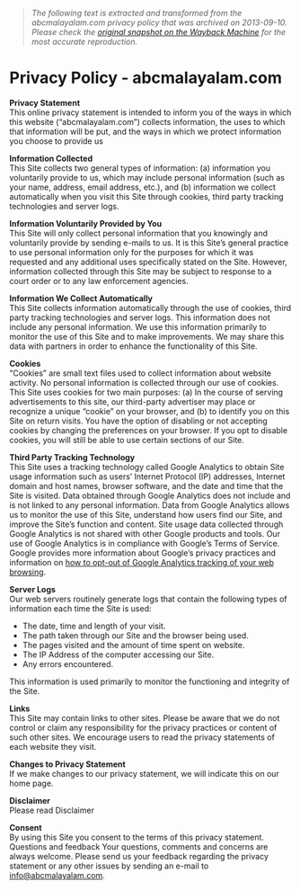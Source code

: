 > *The following text is extracted and transformed from the abcmalayalam.com privacy policy that was archived on 2013-09-10. Please check the [original snapshot on the Wayback Machine](https://web.archive.org/web/20130910022410id_/http%3A//www.abcmalayalam.com/privacy-policy) for the most accurate reproduction.*

# Privacy Policy - abcmalayalam.com

**Privacy Statement**  
This online privacy statement is intended to inform you of the ways in which this website (“abcmalayalam.com”) collects information, the uses to which that information will be put, and the ways in which we protect information you choose to provide us

**Information Collected**  
This Site collects two general types of information: (a) information you voluntarily provide to us, which may include personal information (such as your name, address, email address, etc.), and (b) information we collect automatically when you visit this Site through cookies, third party tracking technologies and server logs.

**Information Voluntarily Provided by You**  
This Site will only collect personal information that you knowingly and voluntarily provide by sending e-mails to us. It is this Site’s general practice to use personal information only for the purposes for which it was requested and any additional uses specifically stated on the Site. However, information collected through this Site may be subject to response to a court order or to any law enforcement agencies.

**Information We Collect Automatically**  
This Site collects information automatically through the use of cookies, third party tracking technologies and server logs. This information does not include any personal information. We use this information primarily to monitor the use of this Site and to make improvements. We may share this data with partners in order to enhance the functionality of this Site.

**Cookies**  
“Cookies” are small text files used to collect information about website activity. No personal information is collected through our use of cookies. This Site uses cookies for two main purposes: (a) In the course of serving advertisements to this site, our third-party advertiser may place or recognize a unique “cookie” on your browser, and (b) to identify you on this Site on return visits. You have the option of disabling or not accepting cookies by changing the preferences on your browser. If you opt to disable cookies, you will still be able to use certain sections of our Site.

**Third Party Tracking Technology**  
This Site uses a tracking technology called Google Analytics to obtain Site usage information such as users’ Internet Protocol (IP) addresses, Internet domain and host names, browser software, and the date and time that the Site is visited. Data obtained through Google Analytics does not include and is not linked to any personal information. Data from Google Analytics allows us to monitor the use of this Site, understand how users find our Site, and improve the Site’s function and content. Site usage data collected through Google Analytics is not shared with other Google products and tools. Our use of Google Analytics is in compliance with Google’s Terms of Service. Google provides more information about Google’s privacy practices and information on [how to opt-out of Google Analytics tracking of your web browsing](http://www.google.com/analytics/learn/privacy.html).

**Server Logs**  
Our web servers routinely generate logs that contain the following types of information each time the Site is used:

  * The date, time and length of your visit.
  * The path taken through our Site and the browser being used.
  * The pages visited and the amount of time spent on website.
  * The IP Address of the computer accessing our Site.
  * Any errors encountered.



This information is used primarily to monitor the functioning and integrity of the Site.

**Links**  
This Site may contain links to other sites. Please be aware that we do not control or claim any responsibility for the privacy practices or content of such other sites. We encourage users to read the privacy statements of each website they visit.

**Changes to Privacy Statement**  
If we make changes to our privacy statement, we will indicate this on our home page.

**Disclaimer**  
Please read Disclaimer

**Consent**  
By using this Site you consent to the terms of this privacy statement. Questions and feedback Your questions, comments and concerns are always welcome. Please send us your feedback regarding the privacy statement or any other issues by sending an e-mail to [info@abcmalayalam.com](mailto:info@abcmalayalam.com).
